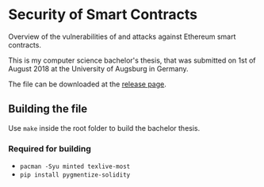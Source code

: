 # Security of Smart Contracts
Overview of the vulnerabilities of and attacks against Ethereum smart contracts.

This is my computer science bachelor's thesis, that was submitted on 1st of August 2018 at the University of Augsburg in Germany.

The file can be downloaded at the [release page](https://github.com/konstantinfickel/securityofsmartcontracts/releases).

## Building the file
Use `make` inside the root folder to build the bachelor thesis.

### Required for building
* `pacman -Syu minted texlive-most`
* `pip install pygmentize-solidity`
